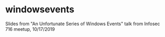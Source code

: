 # windowsevents
Slides from "An Unfortunate Series of Windows Events" talk from Infosec 716 meetup, 10/17/2019
